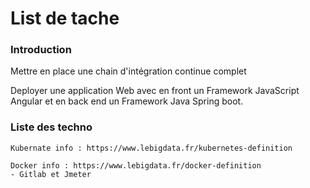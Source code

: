 # List de tache 
### Introduction
Mettre en place une chain d'intégration continue complet

Deployer une application Web avec en front un Framework JavaScript Angular et en back end un Framework Java Spring boot.


### Liste des techno

	Kubernate info : https://www.lebigdata.fr/kubernetes-definition

	Docker info : https://www.lebigdata.fr/docker-definition
	- Gitlab et Jmeter

	